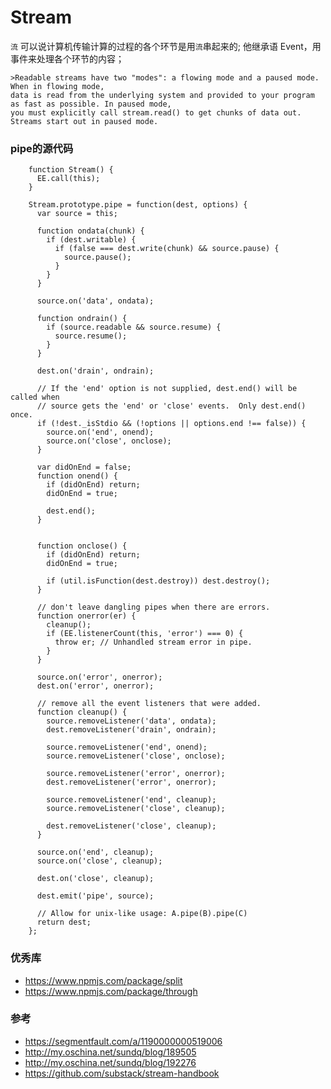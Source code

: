 # Stream


`流` 可以说计算机传输计算的过程的各个环节是用`流`串起来的; 他继承语 Event，用事件来处理各个环节的内容；



    >Readable streams have two "modes": a flowing mode and a paused mode. When in flowing mode, 
    data is read from the underlying system and provided to your program as fast as possible. In paused mode, 
    you must explicitly call stream.read() to get chunks of data out. Streams start out in paused mode.


### pipe的源代码
    
```    
    function Stream() {
      EE.call(this);
    }
    
    Stream.prototype.pipe = function(dest, options) {
      var source = this;
    
      function ondata(chunk) {
        if (dest.writable) {
          if (false === dest.write(chunk) && source.pause) {
            source.pause();
          }
        }
      }
    
      source.on('data', ondata);
    
      function ondrain() {
        if (source.readable && source.resume) {
          source.resume();
        }
      }
    
      dest.on('drain', ondrain);
    
      // If the 'end' option is not supplied, dest.end() will be called when
      // source gets the 'end' or 'close' events.  Only dest.end() once.
      if (!dest._isStdio && (!options || options.end !== false)) {
        source.on('end', onend);
        source.on('close', onclose);
      }
    
      var didOnEnd = false;
      function onend() {
        if (didOnEnd) return;
        didOnEnd = true;
    
        dest.end();
      }
    
    
      function onclose() {
        if (didOnEnd) return;
        didOnEnd = true;
    
        if (util.isFunction(dest.destroy)) dest.destroy();
      }
    
      // don't leave dangling pipes when there are errors.
      function onerror(er) {
        cleanup();
        if (EE.listenerCount(this, 'error') === 0) {
          throw er; // Unhandled stream error in pipe.
        }
      }
    
      source.on('error', onerror);
      dest.on('error', onerror);
    
      // remove all the event listeners that were added.
      function cleanup() {
        source.removeListener('data', ondata);
        dest.removeListener('drain', ondrain);
    
        source.removeListener('end', onend);
        source.removeListener('close', onclose);
    
        source.removeListener('error', onerror);
        dest.removeListener('error', onerror);
    
        source.removeListener('end', cleanup);
        source.removeListener('close', cleanup);
    
        dest.removeListener('close', cleanup);
      }
    
      source.on('end', cleanup);
      source.on('close', cleanup);
    
      dest.on('close', cleanup);
    
      dest.emit('pipe', source);
    
      // Allow for unix-like usage: A.pipe(B).pipe(C)
      return dest;
    };
```
    
### 优秀库
- https://www.npmjs.com/package/split
- https://www.npmjs.com/package/through

### 参考

- https://segmentfault.com/a/1190000000519006
- http://my.oschina.net/sundq/blog/189505
- http://my.oschina.net/sundq/blog/192276
- https://github.com/substack/stream-handbook